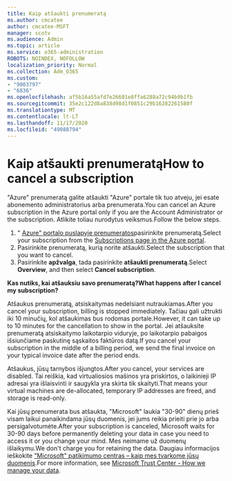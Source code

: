 ```yaml
---
title: Kaip atšaukti prenumeratą
ms.author: cmcatee
author: cmcatee-MSFT
manager: scotv
ms.audience: Admin
ms.topic: article
ms.service: o365-administration
ROBOTS: NOINDEX, NOFOLLOW
localization_priority: Normal
ms.collection: Adm_O365
ms.custom:
- "9003797"
- "6836"
ms.openlocfilehash: af5b16a55afd7e26601e8ffa6288a72c94b9b1fb
ms.sourcegitcommit: 35e2c122d8a838d98d1f0851c29b16282261580f
ms.translationtype: MT
ms.contentlocale: lt-LT
ms.lasthandoff: 11/17/2020
ms.locfileid: "49088794"
---
```

# <a name="how-to-cancel-a-subscription"></a><span data-ttu-id="23a1b-102">Kaip atšaukti prenumeratą</span><span class="sxs-lookup"><span data-stu-id="23a1b-102">How to cancel a subscription</span></span>

<span data-ttu-id="23a1b-103">"Azure" prenumeratą galite atšaukti "Azure" portale tik tuo atveju, jei esate abonemento administratorius arba prenumerata.</span><span class="sxs-lookup"><span data-stu-id="23a1b-103">You can cancel an Azure subscription in the Azure portal only if you are the Account Administrator or the subscription.</span></span> <span data-ttu-id="23a1b-104">Atlikite toliau nurodytus veiksmus.</span><span class="sxs-lookup"><span data-stu-id="23a1b-104">Follow the below steps.</span></span>

1. <span data-ttu-id="23a1b-105">" [Azure" portalo puslapyje prenumeratos](https://ms.portal.azure.com/#blade/Microsoft_Azure_Billing/SubscriptionsBlade)pasirinkite prenumeratą.</span><span class="sxs-lookup"><span data-stu-id="23a1b-105">Select your subscription from the [Subscriptions page in the Azure portal](https://ms.portal.azure.com/#blade/Microsoft_Azure_Billing/SubscriptionsBlade).</span></span>
2. <span data-ttu-id="23a1b-106">Pasirinkite prenumeratą, kurią norite atšaukti.</span><span class="sxs-lookup"><span data-stu-id="23a1b-106">Select the subscription that you want to cancel.</span></span>
3. <span data-ttu-id="23a1b-107">Pasirinkite **apžvalga**, tada pasirinkite **atšaukti prenumeratą**.</span><span class="sxs-lookup"><span data-stu-id="23a1b-107">Select **Overview**, and then select **Cancel subscription**.</span></span>

<span data-ttu-id="23a1b-108">**Kas nutiks, kai atšauksiu savo prenumeratą?**</span><span class="sxs-lookup"><span data-stu-id="23a1b-108">**What happens after I cancel my subscription?**</span></span>

<span data-ttu-id="23a1b-109">Atšaukus prenumeratą, atsiskaitymas nedelsiant nutraukiamas.</span><span class="sxs-lookup"><span data-stu-id="23a1b-109">After you cancel your subscription, billing is stopped immediately.</span></span> <span data-ttu-id="23a1b-110">Tačiau gali užtrukti iki 10 minučių, kol atšaukimas bus rodomas portale.</span><span class="sxs-lookup"><span data-stu-id="23a1b-110">However, it can take up to 10 minutes for the cancellation to show in the portal.</span></span> <span data-ttu-id="23a1b-111">Jei atšauksite prenumeratą atsiskaitymo laikotarpio viduryje, po laikotarpio pabaigos išsiunčiame paskutinę sąskaitos faktūros datą.</span><span class="sxs-lookup"><span data-stu-id="23a1b-111">If you cancel your subscription in the middle of a billing period, we send the final invoice on your typical invoice date after the period ends.</span></span>

<span data-ttu-id="23a1b-112">Atšaukus, jūsų tarnybos išjungtos.</span><span class="sxs-lookup"><span data-stu-id="23a1b-112">After you cancel, your services are disabled.</span></span> <span data-ttu-id="23a1b-113">Tai reiškia, kad virtualiosios mašinos yra priskirtos, o laikinieji IP adresai yra išlaisvinti ir saugykla yra skirta tik skaityti.</span><span class="sxs-lookup"><span data-stu-id="23a1b-113">That means your virtual machines are de-allocated, temporary IP addresses are freed, and storage is read-only.</span></span>

<span data-ttu-id="23a1b-114">Kai jūsų prenumerata bus atšaukta, "Microsoft" laukia "30-90" dienų prieš visam laikui panaikindama jūsų duomenis, jei jums reikia prieiti prie jo arba persigalvotumėte.</span><span class="sxs-lookup"><span data-stu-id="23a1b-114">After your subscription is canceled, Microsoft waits for 30-90 days before permanently deleting your data in case you need to access it or you change your mind.</span></span> <span data-ttu-id="23a1b-115">Mes neimame už duomenų išlaikymu.</span><span class="sxs-lookup"><span data-stu-id="23a1b-115">We don't charge you for retaining the data.</span></span> <span data-ttu-id="23a1b-116">Daugiau informacijos ieškokite ["Microsoft" patikimumo centras – kaip mes tvarkome jūsų duomenis](https://www.microsoft.com/trust-center/privacy/data-management#leave).</span><span class="sxs-lookup"><span data-stu-id="23a1b-116">For more information, see [Microsoft Trust Center - How we manage your data](https://www.microsoft.com/trust-center/privacy/data-management#leave).</span></span>

